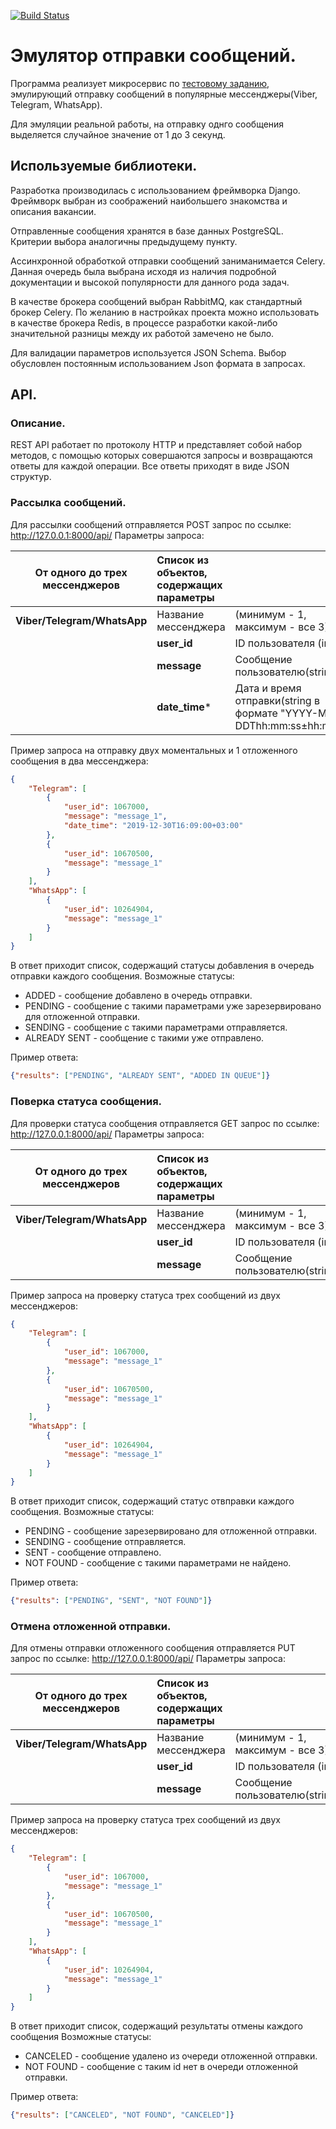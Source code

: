 [![Build Status](https://travis-ci.com/anisimovih/Message_sending_emulator.svg?branch=master)](https://travis-ci.com/anisimovih/Message_sending_emulator.svg?branch=master)

# Эмулятор отправки сообщений.

Программа реализует микросервис по [тестовому заданию](Test_task_discription.pdf), эмулирующий отправку сообщений в популярные мессенджеры(Viber, Telegram, WhatsApp).

Для эмуляции реальной работы, на отправку однго сообщения выделяется случайное значение от 1 до 3 секунд.

## Используемые библиотеки.
Разработка производилась с использованием фреймворка Django. Фреймворк выбран из соображений наибольшего знакомства и описания вакансии.

Отправленные сообщения хранятся в базе данных PostgreSQL. Критерии выбора аналогичны предыдущему пункту.

Ассинхронной обработкой отправки сообщений заниманимается Celery. Данная очередь была выбрана исходя из наличия подробной документации и высокой популярности для данного рода задач.

В качестве брокера сообщений выбран RabbitMQ, как стандартный брокер Celery. По желанию в настройках проекта можно использовать в качестве брокера Redis, в процессе разработки какой-либо значительной разницы между их работой замечено не было.

Для валидации параметров используется JSON Schema. Выбор обусловлен постоянным использованием Json формата в запросах.

## API.
### Описание.
REST API работает по протоколу HTTP и представляет собой набор методов, с помощью которых совершаются запросы и возвращаются ответы для каждой операции. Все ответы приходят в виде JSON структур.

### Рассылка сообщений.
Для рассылки сообщений отправляется POST запрос по ссылке:
http://127.0.0.1:8000/api/
Параметры запроса:

|    От одного до трех мессенджеров    | Список из объектов, содержащих параметры | |
| ------------- |:------------------| :-----|
| **Viber/Telegram/WhatsApp**       | Название мессенджера |(минимум - 1, максимум - все 3) |
|               | **user_id**    | ID пользователя (int) |
|               | **message**    | Сообщение пользователю(string) |
|               | **date_time***  |    Дата и время отправки(string в формате "YYYY-MM-DDThh:mm:ss±hh:mm") |

Пример запроса на отправку двух моментальных и 1 отложенного сообщения в два мессенджера:
```json
{
    "Telegram": [
        {
            "user_id": 1067000,
            "message": "message_1",
            "date_time": "2019-12-30T16:09:00+03:00"
        },
        {
            "user_id": 10670500,
            "message": "message_1"
        }
    ],
    "WhatsApp": [
        {
            "user_id": 10264904,
            "message": "message_1"
        }
    ]
}
```

В ответ приходит список, содержащий статусы добавления в очередь отправки каждого сообщения.
Возможные статусы:

* ADDED - сообщение добавлено в очередь отправки.
* PENDING - сообщение с такими параметрами уже зарезервировано для отложенной отправки.
* SENDING - сообщение с такими параметрами отправляется.
* ALREADY SENT - сообщение с такими уже отправлено.

Пример ответа: 
```json
{"results": ["PENDING", "ALREADY SENT", "ADDED IN QUEUE"]}
```

### Поверка статуса сообщения.
Для проверки статуса сообщения отправляется GET запрос по ссылке:
http://127.0.0.1:8000/api/
Параметры запроса:

|    От одного до трех мессенджеров    | Список из объектов, содержащих параметры | |
| ------------- |:------------------| :-----|
| **Viber/Telegram/WhatsApp**       | Название мессенджера |(минимум - 1, максимум - все 3) |
|               | **user_id**    | ID пользователя (int) |
|               | **message**    | Сообщение пользователю(string) |

Пример запроса на проверку статуса трех сообщений из двух мессенджеров:
```json
{
    "Telegram": [
        {
            "user_id": 1067000,
            "message": "message_1"
        },
        {
            "user_id": 10670500,
            "message": "message_1"
        }
    ],
    "WhatsApp": [
        {
            "user_id": 10264904,
            "message": "message_1"
        }
    ]
}
```

В ответ приходит список, содержащий статус отвправки каждого сообщения.
Возможные статусы:
* PENDING - сообщение зарезервировано для отложенной отправки.
* SENDING - сообщение отправляется.
* SENT - сообщение отправлено.
* NOT FOUND - cообщение с такими параметрами не найдено.

Пример ответа:
```json
{"results": ["PENDING", "SENT", "NOT FOUND"]}
```

### Отмена отложенной отправки.
Для отмены отправки отложенного сообщения отправляется PUT запрос по ссылке:
http://127.0.0.1:8000/api/
Параметры запроса:

|    От одного до трех мессенджеров    | Список из объектов, содержащих параметры | |
| ------------- |:------------------| :-----|
| **Viber/Telegram/WhatsApp**       | Название мессенджера |(минимум - 1, максимум - все 3) |
|               | **user_id**    | ID пользователя (int) |
|               | **message**    | Сообщение пользователю(string) |

Пример запроса на проверку статуса трех сообщений из двух мессенджеров:
```json
{
    "Telegram": [
        {
            "user_id": 1067000,
            "message": "message_1"
        },
        {
            "user_id": 10670500,
            "message": "message_1"
        }
    ],
    "WhatsApp": [
        {
            "user_id": 10264904,
            "message": "message_1"
        }
    ]
}
```

В ответ приходит список, содержащий результаты отмены каждого сообщения
Возможные статусы:
* CANCELED - сообщение удалено из очереди отложенной отправки.
* NOT FOUND - сообщение с таким id нет в очереди отложенной отправки.

Пример ответа: 
```json
{"results": ["CANCELED", "NOT FOUND", "CANCELED"]}
```


















